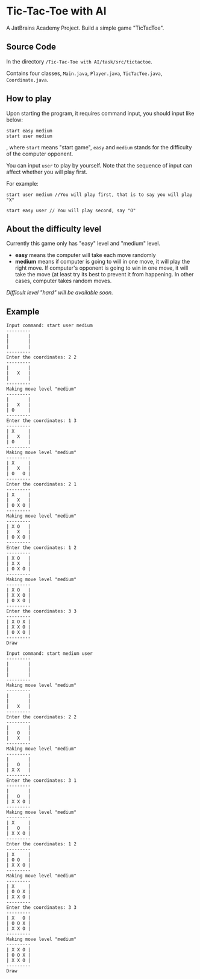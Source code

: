 # Tic-Tac-Toe with AI
A JatBrains Academy Project. Build a simple game "TicTacToe".

## Source Code
In the directory `/Tic-Tac-Toe with AI/task/src/tictactoe`.

Contains four classes, `Main.java`, `Player.java`, `TicTacToe.java`, `Coordinate.java`.

## How to play
Upon starting the program, it requires command input, you should input like below:
```
start easy medium
start user medium
```
, where `start` means "start game", `easy` and `medium` stands for the difficulty of the computer opponent.

You can input `user` to play by yourself. Note that the sequence of input can affect whether you will play first.

For example:
```
start user medium //You will play first, that is to say you will play "X"
```

```
start easy user // You will play second, say "O"
```
## About the difficulty level
Currently this game only has "easy" level and "medium" level.

- **easy** means the computer will take each move randomly
- **medium** means if computer is going to will in one move, it will play the right move. If computer's opponent is going to win in one move, it will take the move (at least try its best to prevent it from happening. In other cases, computer takes random moves.

*Difficult level "hard" will be available soon.*

## Example
```
Input command: start user medium
---------
|       |
|       |
|       |
---------
Enter the coordinates: 2 2
---------
|       |
|   X   |
|       |
---------
Making move level "medium"
---------
|       |
|   X   |
| O     |
---------
Enter the coordinates: 1 3
---------
| X     |
|   X   |
| O     |
---------
Making move level "medium"
---------
| X     |
|   X   |
| O   O |
---------
Enter the coordinates: 2 1
---------
| X     |
|   X   |
| O X O |
---------
Making move level "medium"
---------
| X O   |
|   X   |
| O X O |
---------
Enter the coordinates: 1 2
---------
| X O   |
| X X   |
| O X O |
---------
Making move level "medium"
---------
| X O   |
| X X O |
| O X O |
---------
Enter the coordinates: 3 3
---------
| X O X |
| X X O |
| O X O |
---------
Draw
 
Input command: start medium user
---------
|       |
|       |
|       |
---------
Making move level "medium"
---------
|       |
|       |
|   X   |
---------
Enter the coordinates: 2 2
---------
|       |
|   O   |
|   X   |
---------
Making move level "medium"
---------
|       |
|   O   |
| X X   |
---------
Enter the coordinates: 3 1
---------
|       |
|   O   |
| X X O |
---------
Making move level "medium"
---------
| X     |
|   O   |
| X X O |
---------
Enter the coordinates: 1 2
---------
| X     |
| O O   |
| X X O |
---------
Making move level "medium"
---------
| X     |
| O O X |
| X X O |
---------
Enter the coordinates: 3 3
---------
| X   O |
| O O X |
| X X O |
---------
Making move level "medium"
---------
| X X O |
| O O X |
| X X O |
---------
Draw
 
```
